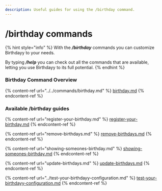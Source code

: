 ```yaml
---
description: Useful guides for using the /birthday command.
---
```


# /birthday commands

{% hint style="info" %}
With the _**/birthday**_ commands you can customize Birthdayy to your needs.

By typing _**/help**_ you can check out all the commands that are available, letting you use Birthdayy to its full potential.
{% endhint %}

### Birthday Command Overview

{% content-ref url="../../commands/birthday.md" %}
[birthday.md](../../commands/birthday.md)
{% endcontent-ref %}

### Available /birthday guides

{% content-ref url="register-your-birthday.md" %}
[register-your-birthday.md](register-your-birthday.md)
{% endcontent-ref %}

{% content-ref url="remove-birthdays.md" %}
[remove-birthdays.md](remove-birthdays.md)
{% endcontent-ref %}

{% content-ref url="showing-someones-birthday.md" %}
[showing-someones-birthday.md](showing-someones-birthday.md)
{% endcontent-ref %}

{% content-ref url="update-birthdays.md" %}
[update-birthdays.md](update-birthdays.md)
{% endcontent-ref %}

{% content-ref url="../test-your-birthdayy-configuration.md" %}
[test-your-birthdayy-configuration.md](../test-your-birthdayy-configuration.md)
{% endcontent-ref %}
